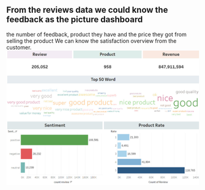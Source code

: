 ## From the reviews data we could know the feedback as the picture dashboard
the number of feedback, product they have and the price they got from selling the product We can know the satisfaction overview from the customer.
![image](https://github.com/SrWannapa/MADT8101-Customer-analytic/blob/main/06.VOC/VOC%20Dashboard.jpg)
